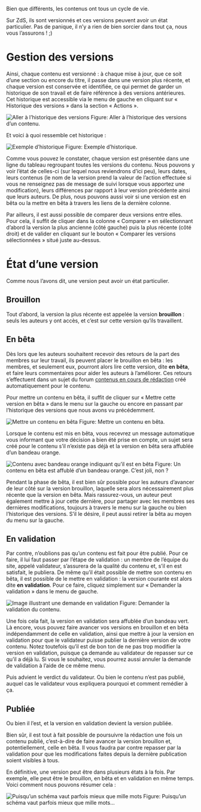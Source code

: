 Bien que différents, les contenus ont tous un cycle de vie. 

Sur ZdS, ils sont versionnés et ces versions peuvent avoir un état particulier. Pas de panique, il n’y a rien de bien sorcier dans tout ça, nous vous l’assurons ! ;)

# Gestion des versions

Ainsi, chaque contenu est versionné : à chaque mise à jour, que ce soit d’une section ou encore du titre, il passe dans une version plus récente, et chaque version est conservée et identifiée, ce qui permet de garder un historique de son travail et de faire référence à des versions antérieures. Cet historique est accessible via le menu de gauche en cliquant sur « Historique des versions » dans la section « Actions ». 

![Aller à l’historique des versions](/media/galleries/1121/cd2580f2-d1b5-4993-aed6-057769955b5a.png)
Figure: Aller à l’historique des versions d’un contenu.

Et voici à quoi ressemble cet historique :

![Exemple d’historique](/media/galleries/1121/7efde638-c649-46fb-a1fc-fba6edc60b1b.png)
Figure: Exemple d’historique.

Comme vous pouvez le constater, chaque version est présentée dans une ligne du tableau regroupant toutes les versions du contenu. Nous pouvons y voir l’état de celles-ci (sur lequel nous reviendrons d’ici peu), leurs dates, leurs contenus (le nom de la version prend la valeur de l’action effectuée si vous ne renseignez pas de message de suivi lorsque vous apportez une modification), leurs différences par rapport à leur version précédente ainsi que leurs auteurs. De plus, nous pouvons aussi voir si une version est en bêta ou la mettre en bêta à travers les liens de la dernière colonne.

Par ailleurs, il est aussi possible de comparer deux versions entre elles. Pour cela, il suffit de cliquer dans la colonne « Comparer » en sélectionnant d’abord la version la plus ancienne (côté gauche) puis la plus récente (côté droit) et de valider en cliquant sur le bouton « Comparer les versions sélectionnées » situé juste au-dessus.

# État d’une version

Comme nous l’avons dit, une version peut avoir un état particulier.

## Brouillon

Tout d’abord, la version la plus récente est appelée la version **brouillon** : seuls les auteurs y ont accès, et c’est sur cette version qu’ils travaillent.

## En bêta

Dès lors que les auteurs souhaitent recevoir des retours de la part des membres sur leur travail, ils peuvent placer le brouillon en bêta : les membres, et seulement eux, pourront alors lire cette version, dite **en bêta**, et faire leurs commentaires pour aider les auteurs à l’améliorer. Ces retours s’effectuent dans un sujet du forum [contenus en cours de rédaction](https://zestedesavoir.com/forums/communaute/beta-zone/) créé automatiquement pour le contenu.

Pour mettre un contenu en bêta, il suffit de cliquer sur « Mettre cette version en bêta » dans le menu sur la gauche ou encore en passant par l’historique des versions que nous avons vu précédemment.

![Mettre un contenu en bêta](/media/galleries/1121/394b83dc-3c37-4ccb-aaff-257d25dbf1b5.png)
Figure: Mettre un contenu en bêta.

Lorsque le contenu est mis en bêta, vous recevrez un message automatique vous informant que votre décision a bien été prise en compte, un sujet sera créé pour le contenu s’il n’existe pas déjà et la version en bêta sera affublée d’un bandeau orange.

![Contenu avec bandeau orange indiquant qu’il est en bêta](/media/galleries/1121/837e1689-b0db-45ab-88f5-3de5e3dd5a13.png)
Figure: Un contenu en bêta est affublé d’un bandeau orange. C’est joli, non ?

Pendant la phase de bêta, il est bien sûr possible pour les auteurs d’avancer de leur côté sur la version brouillon, laquelle sera alors nécessairement plus récente que la version en bêta. Mais rassurez-vous, un auteur peut également mettre à jour cette dernière, pour partager avec les membres ses dernières modifications, toujours à travers le menu sur la gauche ou bien l’historique des versions. S’il le désire, il peut aussi retirer la bêta au moyen du menu sur la gauche.

## En validation

Par contre, n’oublions pas qu’un contenu est fait pour être publié. Pour ce faire, il lui faut passer par l’étape de validation : un membre de l’équipe du site, appelé validateur, s’assurera de la qualité du contenu et, s’il en est satisfait, le publiera. De même qu’il était possible de mettre son contenu en bêta, il est possible de le mettre en validation : la version courante est alors dite **en validation**. Pour ce faire, cliquez simplement sur « Demander la validation » dans le menu de gauche.

![Image illustrant une demande en validation](/media/galleries/1121/ca44a2d2-c3d9-4dfe-9c16-f4d07b695b6d.png)
Figure: Demander la validation du contenu.

Une fois cela fait, la version en validation sera affublée d’un bandeau vert. Là encore, vous pouvez faire avancer vos versions en brouillon et en bêta indépendamment de celle en validation, ainsi que mettre à jour la version en validation pour que le validateur puisse publier la dernière version de votre contenu. Notez toutefois qu’il est de bon ton de ne pas trop modifier la version en validation, puisque ça demande au validateur de repasser sur ce qu’il a déjà lu. Si vous le souhaitez, vous pourrez aussi annuler la demande de validation à l’aide de ce même menu.

Puis advient le verdict du validateur. Ou bien le contenu n’est pas publié, auquel cas le validateur vous expliquera pourquoi et comment remédier à ça. 

## Publiée

Ou bien il l’est, et la version en validation devient la version publiée.

Bien sûr, il est tout à fait possible de poursuivre la rédaction une fois un contenu publié, c’est-à-dire de faire avancer la version brouillon et, potentiellement, celle en bêta. Il vous faudra par contre repasser par la validation pour que les modifications faites depuis la dernière publication soient visibles à tous.

En définitive, une version peut être dans plusieurs états à la fois. Par exemple, elle peut être le brouillon, en bêta et en validation en même temps. Voici comment nous pouvons résumer cela :

![Puisqu’un schéma vaut parfois mieux que mille mots](/media/galleries/1121/60c98166-6a7f-4a9e-92d7-7379a00be83e.png)
Figure: Puisqu’un schéma vaut parfois mieux que mille mots...
